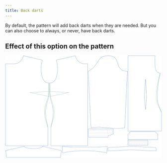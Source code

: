 ```yaml
---
title: Back darts
---
```


By default, the pattern will add back darts when they are needed.
But you can also choose to always, or never, have back darts.

## Effect of this option on the pattern

![This image shows the effect of this option by superimposing several variants that have a different value for this option](simone_backdarts_sample.svg "Effect of this option on the pattern")
